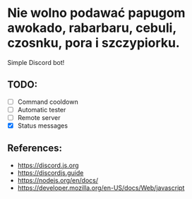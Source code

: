 # Nie wolno podawać papugom awokado, rabarbaru, cebuli, czosnku, pora i szczypiorku.
Simple Discord bot!
## TODO: 
- [ ] Command cooldown
- [ ] Automatic tester
- [ ] Remote server
- [x] Status messages
## References:
- https://discord.js.org
- https://discordjs.guide
- https://nodejs.org/en/docs/
- https://developer.mozilla.org/en-US/docs/Web/javascript
